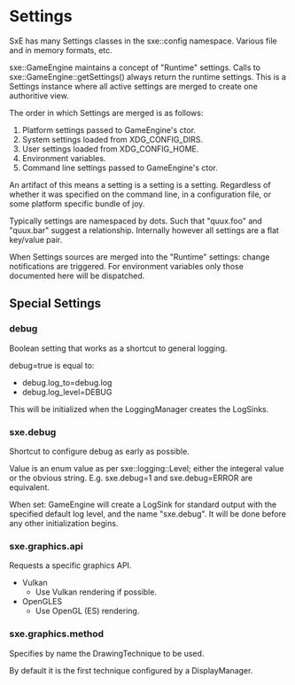 # Settings

SxE has many Settings classes in the sxe::config namespace. Various file and in memory formats, etc.

sxe::GameEngine maintains a concept of "Runtime" settings. Calls to sxe::GameEngine::getSettings() always return the runtime settings. This is a Settings instance where all active settings are merged to create one authoritive view.

The order in which Settings are merged is as follows:

  1. Platform settings passed to GameEngine's ctor.
  2. System settings loaded from XDG_CONFIG_DIRS.
  3. User settings loaded from XDG_CONFIG_HOME.
  4. Environment variables.
  5. Command line settings passed to GameEngine's ctor.

An artifact of this means a setting is a setting is a setting. Regardless of whether it was specified on the command line, in a configuration file, or some platform specific bundle of joy.

Typically settings are namespaced by dots. Such that "quux.foo" and "quux.bar" suggest a relationship. Internally however all settings are a flat key/value pair.

When Settings sources are merged into the "Runtime" settings: change notifications are triggered. For environment variables only those documented here will be dispatched.

## Special Settings

### debug

Boolean setting that works as a shortcut to general logging.

debug=true is equal to:

- debug.log_to=debug.log
- debug.log_level=DEBUG

This will be initialized when the LoggingManager creates the LogSinks.

### sxe.debug

Shortcut to configure debug as early as possible.

Value is an enum value as per sxe::logging::Level; either the integeral value or the obvious string. E.g. sxe.debug=1 and sxe.debug=ERROR are equivalent.

When set: GameEngine will create a LogSink for standard output with the specified default log level, and the name "sxe.debug". It will be done before any other initialization begins.

### sxe.graphics.api

Requests a specific graphics API.

- Vulkan
  - Use Vulkan rendering if possible.
- OpenGLES
  - Use OpenGL (ES) rendering.

### sxe.graphics.method

Specifies by name the DrawingTechnique to be used.

By default it is the first technique configured by a DisplayManager.

